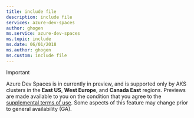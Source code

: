 ```yaml
---
title: include file
description: include file
services: azure-dev-spaces
author: ghogen
ms.service: azure-dev-spaces
ms.topic: include
ms.date: 06/01/2018
ms.author: ghogen
ms.custom: include file
---
```

> [!IMPORTANT]
> Azure Dev Spaces is in currently in preview, and is supported only by AKS clusters in the **East US**, **West Europe**, and **Canada East** regions. Previews are made available to you on the condition that you agree to the [supplemental terms of use][terms-of-use]. Some aspects of this feature may change prior to general availability (GA).

<!-- LINKS - External -->
[terms-of-use]: https://azure.microsoft.com/support/legal/preview-supplemental-terms/